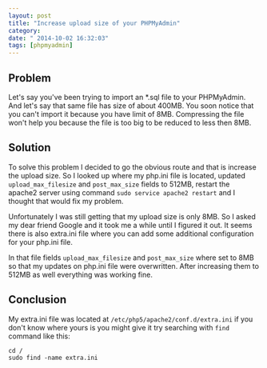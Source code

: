 ```yaml
---
layout: post
title: "Increase upload size of your PHPMyAdmin"
category: 
date: " 2014-10-02 16:32:03"
tags: [phpmyadmin]
---
```


<h2>Problem</h2>

Let's say you've been trying to import an *.sql file to your PHPMyAdmin.
And let's say that same file has size of about 400MB. You soon notice
that you can't import it because you have limit of 8MB.
Compressing the file won't help you because the file is too big to be reduced to less
then 8MB.

<h2>Solution</h2>

To solve this problem I decided to go the obvious route and that is increase the
upload size. So I looked up where my php.ini file is located, updated
<code>upload_max_filesize</code> and <code>post_max_size</code> fields to 512MB, restart
the apache2 server using command <code>sudo service apache2 restart</code> and I thought that would fix my
problem.

Unfortunately I was still getting that my upload size is only 8MB. So I asked my dear friend Google and it took
me a while until I figured it out. It seems there is also extra.ini file where you can add some additional configuration
for your php.ini file.

In that file fields <code>upload_max_filesize</code> and <code>post_max_size</code> where set to 8MB so that my updates
on php.ini file were overwritten. After increasing them to 512MB as well everything was working fine.

<h2>Conclusion</h2>

My extra.ini file was located at <code>/etc/php5/apache2/conf.d/extra.ini</code> if you don't know where yours is
you might give it try searching with <code>find</code> command like this:

<code>cd /</code>
<br>
<code>sudo find -name extra.ini</code>
